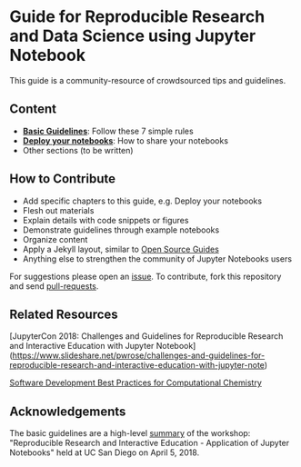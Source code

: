 # Guide for Reproducible Research and Data Science using Jupyter Notebook

This guide is a community-resource of crowdsourced tips and guidelines. 

## Content

* [__Basic Guidelines__](https://github.com/sbl-sdsc/jupyter-guide/blob/master/basic_guide.md): Follow these 7 simple rules
* [__Deploy your notebooks__](https://github.com/sbl-sdsc/jupyter-guide/blob/master/deployment.md): How to share your notebooks 
* Other sections (to be written)

## How to Contribute

* Add specific chapters to this guide, e.g. Deploy your notebooks
* Flesh out materials 
* Explain details with code snippets or figures
* Demonstrate guidelines through example notebooks
* Organize content 
* Apply a Jekyll layout, similar to [Open Source Guides](https://github.com/github/opensource.guide)
* Anything else to strengthen the community of Jupyter Notebooks users 

For suggestions please open an [issue](https://github.com/sbl-sdsc/jupyter-guide/issues). To contribute, fork this repository and send [pull-requests](https://github.com/sbl-sdsc/jupyter-guide/pull/new/master).

## Related Resources
[JupyterCon 2018: Challenges and Guidelines for Reproducible Research
and Interactive Education with Jupyter Notebook]
(https://www.slideshare.net/pwrose/challenges-and-guidelines-for-reproducible-research-and-interactive-education-with-jupyter-note)

[Software Development Best Practices for Computational Chemistry](https://github.com/choderalab/software-development)

## Acknowledgements
The basic guidelines are a high-level [summary](https://www.slideshare.net/pwrose/challenges-and-guidelines-for-reproducible-research-and-interactive-education-with-jupyter-note) of the workshop: "Reproducible Research and Interactive Education - Application of Jupyter Notebooks" held at UC San Diego on April 5, 2018.
